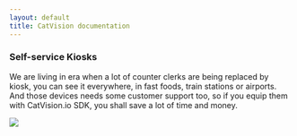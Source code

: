 ```yaml
---
layout: default
title: CatVision documentation
---
```


### Self-service Kiosks

We are living in era when a lot of counter clerks are being replaced by kiosk, you can see it everywhere, in fast foods, train stations or airports. And those devices needs some customer support too, so if you equip them with CatVision.io SDK, you shall save a lot of time and money.

![]({{site.url}}/assets/images/cvio_example_kiosk.jpg)

